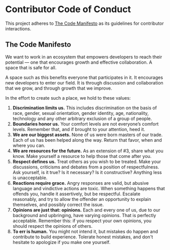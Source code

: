 # Contributor Code of Conduct

This project adheres to [The Code Manifesto](http://codemanifesto.com)
as its guidelines for contributor interactions.

## The Code Manifesto

We want to work in an ecosystem that empowers developers to reach their
potential — one that encourages growth and effective collaboration. A space
that is safe for all.

A space such as this benefits everyone that participates in it. It encourages
new developers to enter our field. It is through discussion and collaboration
that we grow, and through growth that we improve.

In the effort to create such a place, we hold to these values:

1. **Discrimination limits us.** This includes discrimination on the basis of
   race, gender, sexual orientation, gender identity, age, nationality,
   technology and any other arbitrary exclusion of a group of people.
2. **Boundaries honor us.** Your comfort levels are not everyone’s comfort
   levels. Remember that, and if brought to your attention, heed it.
3. **We are our biggest assets.** None of us were born masters of our trade.
   Each of us has been helped along the way. Return that favor, when and where
   you can.
4. **We are resources for the future.** As an extension of #3, share what you
   know. Make yourself a resource to help those that come after you.
5. **Respect defines us.** Treat others as you wish to be treated. Make your
   discussions, criticisms and debates from a position of respectfulness. Ask
   yourself, is it true? Is it necessary? Is it constructive? Anything less is
   unacceptable.
6. **Reactions require grace.** Angry responses are valid, but abusive language
   and vindictive actions are toxic. When something happens that offends you,
   handle it assertively, but be respectful. Escalate reasonably, and try to
   allow the offender an opportunity to explain themselves, and possibly
   correct the issue.
7. **Opinions are just that: opinions.** Each and every one of us, due to our
   background and upbringing, have varying opinions. That is perfectly
   acceptable. Remember this: if you respect your own opinions, you should
   respect the opinions of others.
8. **To err is human.** You might not intend it, but mistakes do happen and
   contribute to build experience. Tolerate honest mistakes, and don't
   hesitate to apologize if you make one yourself.

